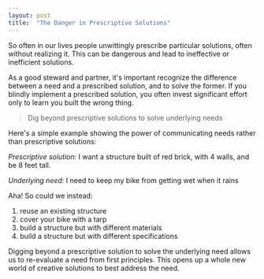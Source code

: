 ```yaml
---
layout: post
title:  "The Danger in Prescriptive Solutions"
---
```


So often in our lives people unwittingly prescribe particular solutions, often without realizing it.
This can be dangerous and lead to ineffective or inefficient solutions.

As a good steward and partner, it's important recognize the difference between a need and a prescribed solution, and to solve the former.
If you blindly implement a prescribed solution, you often invest significant effort only to learn you built the wrong thing.

>Dig beyond prescriptive solutions to solve underlying needs

Here's a simple example showing the power of communicating needs rather than prescriptive solutions:

*Prescriptive solution:* I want a structure built of red brick, with 4 walls, and be 8 feet tall.

*Underlying need:* I need to keep my bike from getting wet when it rains

Aha! So could we instead:

1. reuse an existing structure
2. cover your bike with a tarp
3. build a structure but with different materials
4. build a structure but with different specifications

Digging beyond a prescriptive solution to solve the underlying need allows us to re-evaluate a need from first principles.
This opens up a whole new world of creative solutions to best address the need.
